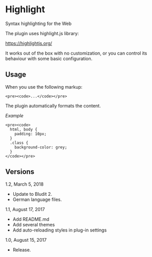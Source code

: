 Highlight
==========

Syntax highlighting for the Web

The plugin uses highlight.js library:

https://highlightjs.org/

It works out of the box with no customization, or you can control its behaviour with some basic configuration.

Usage
-----

When you use the following markup:

```
<pre><code>...</code></pre>
```

The plugin automatically formats the content.

*Example*

```
<pre><code>
  html, body {
    padding: 10px;
  }
  .class {
    background-color: grey;
  }
</code></pre>
```

Versions
--------

1.2, March 5, 2018
- Update to Bludit 2.
- German language files.

1.1, August 17, 2017
- Add README.md
- Add several themes
- Add auto-reloading styles in plug-in settings

1.0, August 15, 2017
- Release.
